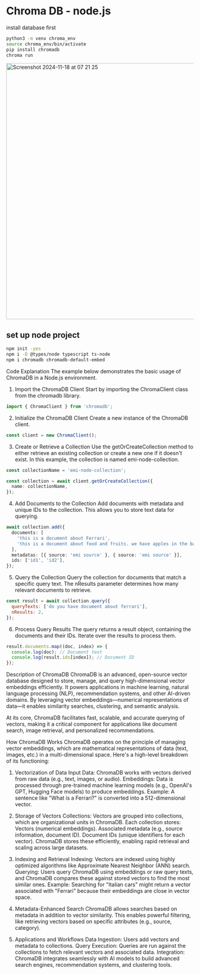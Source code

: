 # Chroma DB - node.js

install database first

```bash
python3 -m venv chroma_env
source chroma_env/bin/activate
pip install chromadb
chroma run
```

<img width="686" alt="Screenshot 2024-11-18 at 07 21 25" src="https://github.com/user-attachments/assets/25fb83f8-ac4d-40e2-89b4-79fe642af71d">

## set up node project

```bash
npm init -yes
npm i -D @types/node typescript ts-node
npm i chromadb chromadb-default-embed
```

Code Explanation
The example below demonstrates the basic usage of ChromaDB in a Node.js environment.

1. Import the ChromaDB Client
   Start by importing the ChromaClient class from the chromadb library.

```typescript
import { ChromaClient } from 'chromadb';
```

2. Initialize the ChromaDB Client
   Create a new instance of the ChromaDB client.

```typescript
const client = new ChromaClient();
```

3. Create or Retrieve a Collection
   Use the getOrCreateCollection method to either retrieve an existing collection or create a new one if it doesn't exist. In this example, the collection is named emi-node-collection.

```typescript
const collectionName = 'emi-node-collection';

const collection = await client.getOrCreateCollection({
  name: collectionName,
});
```

4. Add Documents to the Collection
   Add documents with metadata and unique IDs to the collection. This allows you to store text data for querying.

```typescript
await collection.add({
  documents: [
    'this is a document about Ferrari',
    'this is a document about food and fruits. we have apples in the basket',
  ],
  metadatas: [{ source: 'emi source' }, { source: 'emi source' }],
  ids: ['id1', 'id2'],
});
```

5. Query the Collection
   Query the collection for documents that match a specific query text. The nResults parameter determines how many relevant documents to retrieve.

```javascript
const result = await collection.query({
  queryTexts: ['do you have document about ferrari'],
  nResults: 2,
});
```

6. Process Query Results
   The query returns a result object, containing the documents and their IDs. Iterate over the results to process them.

```javascript
result.documents.map((doc, index) => {
  console.log(doc); // Document text
  console.log(result.ids[index]); // Document ID
});
```

Description of ChromaDB
ChromaDB is an advanced, open-source vector database designed to store, manage, and query high-dimensional vector embeddings efficiently. It powers applications in machine learning, natural language processing (NLP), recommendation systems, and other AI-driven domains. By leveraging vector embeddings—numerical representations of data—it enables similarity searches, clustering, and semantic analysis.

At its core, ChromaDB facilitates fast, scalable, and accurate querying of vectors, making it a critical component for applications like document search, image retrieval, and personalized recommendations.

How ChromaDB Works
ChromaDB operates on the principle of managing vector embeddings, which are mathematical representations of data (text, images, etc.) in a multi-dimensional space. Here's a high-level breakdown of its functioning:

1. Vectorization of Data
   Input Data: ChromaDB works with vectors derived from raw data (e.g., text, images, or audio).
   Embeddings: Data is processed through pre-trained machine learning models (e.g., OpenAI's GPT, Hugging Face models) to produce embeddings.
   Example: A sentence like "What is a Ferrari?" is converted into a 512-dimensional vector.

2. Storage of Vectors
   Collections: Vectors are grouped into collections, which are organizational units in ChromaDB. Each collection stores:
   Vectors (numerical embeddings).
   Associated metadata (e.g., source information, document ID).
   Document IDs (unique identifiers for each vector).
   ChromaDB stores these efficiently, enabling rapid retrieval and scaling across large datasets.

3. Indexing and Retrieval
   Indexing: Vectors are indexed using highly optimized algorithms like Approximate Nearest Neighbor (ANN) search.
   Querying: Users query ChromaDB using embeddings or raw query texts, and ChromaDB compares these against stored vectors to find the most similar ones.
   Example: Searching for "Italian cars" might return a vector associated with "Ferrari" because their embeddings are close in vector space.

4. Metadata-Enhanced Search
   ChromaDB allows searches based on metadata in addition to vector similarity. This enables powerful filtering, like retrieving vectors based on specific attributes (e.g., source, category).

5. Applications and Workflows
   Data Ingestion: Users add vectors and metadata to collections.
   Query Execution: Queries are run against the collections to fetch relevant vectors and associated data.
   Integration: ChromaDB integrates seamlessly with AI models to build advanced search engines, recommendation systems, and clustering tools.

